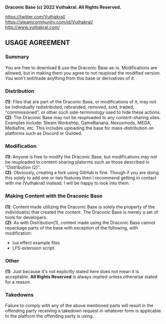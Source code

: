 <b>Draconic Base (c) 2022 Vuthakral. All Rights Reserved.</b>

https://twitter.com/Vuthakral/ <br>
https://steamcommunity.com/id/Vuthakral/ <br>
http://www.vuthakral.com/ <br>

<h2>USAGE AGREEMENT</h2>
<h3>Summary</h3>
You are free to download & use the Draconic Base as-is. Modifications are allowed, but in making them you agree to not reupload the modified version. You won't sell/trade anything from this base or derivatives of it.

<h3>Distribution</h3>
<b>(1)</b>: Files that are part of the Draconic Base, or modifications of it, may not be individually redistributed, rebranded, removed, sold, traded, "commissioned", or other such side-terminology used to hide these actions.<br>
<b>(2)</b>: The Draconic Base may not be reuploaded to any content-sharing sites. Examples include: Steam Workshop, GameBanana, Nexusmods, MEGA, Mediafire, etc. This includes uploading the base for mass-distribution on platforms such as Discord or Guilded.

<h3>Modification</h3>
<b>(1)</b>: Anyone is free to modify the Draconic Base, but modifications may not be reuploaded to content-sharing platorms such as those described in "Distribution (2)".<br>
<b>(2)</b>: Obviously, creating a fork using GitHub is fine. Though if you are doing this solely to add one or two features then I recommend getting in contact with me (Vuthakral) instead. I will be happy to look into them.

<h3>Making Content with the Draconic Base</h3>
<b>(1)</b>: Content made utilizing the Draconic Base is solely the property of the individual(s) that created the content. The Draconic Base is merely a set of tools for developers.<br>
<b>(2)</b>: As with Distribution(1), content made using the Draconic Base cannot repackage parts of the base with exception of the following, with modification:

- lua effect example files
- LFS extension script

<h3>Other</h3>
<b>(1)</b>: Just because it's not explicitly stated here does not mean it is acceptable. <b>All Rights Reserved</b> is always implied unless otherwise stated for a reason.

<h3>Takedowns</h3>
Failure to comply with any of the above mentioned parts will result in the offending party receiving a takedown request in whatever form is applicable to the platform the offending party is using.
